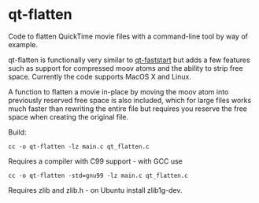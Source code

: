 qt-flatten
==========

Code to flatten QuickTime movie files with a command-line tool by way of example.

qt-flatten is functionally very similar to [qt-faststart](http://multimedia.cx/eggs/improving-qt-faststart/) but adds a few features such as support for compressed moov atoms and the ability to strip free space. Currently the code supports MacOS X and Linux.

A function to flatten a movie in-place by moving the moov atom into previously reserved free space is also included, which for large files works much faster than rewriting the entire file but requires you reserve the free space when creating the original file.

Build:

    cc -o qt-flatten -lz main.c qt_flatten.c

Requires a compiler with C99 support - with GCC use

    cc -o qt-flatten -std=gnu99 -lz main.c qt_flatten.c
    
Requires zlib and zlib.h - on Ubuntu install zlib1g-dev.
